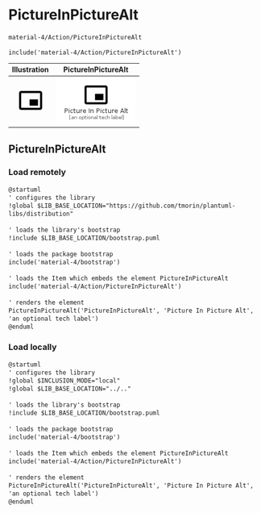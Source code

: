 # PictureInPictureAlt


```text
material-4/Action/PictureInPictureAlt
```

```text
include('material-4/Action/PictureInPictureAlt')
```



| Illustration | PictureInPictureAlt |
| :---: | :---: |
| ![illustration for Illustration](../../material-4/Action/PictureInPictureAlt.png) | ![illustration for PictureInPictureAlt](../../material-4/Action/PictureInPictureAlt.Local.png) |




## PictureInPictureAlt

### Load remotely
```plantuml
@startuml
' configures the library
!global $LIB_BASE_LOCATION="https://github.com/tmorin/plantuml-libs/distribution"

' loads the library's bootstrap
!include $LIB_BASE_LOCATION/bootstrap.puml

' loads the package bootstrap
include('material-4/bootstrap')

' loads the Item which embeds the element PictureInPictureAlt
include('material-4/Action/PictureInPictureAlt')

' renders the element
PictureInPictureAlt('PictureInPictureAlt', 'Picture In Picture Alt', 'an optional tech label')
@enduml
```

### Load locally
```plantuml
@startuml
' configures the library
!global $INCLUSION_MODE="local"
!global $LIB_BASE_LOCATION="../.."

' loads the library's bootstrap
!include $LIB_BASE_LOCATION/bootstrap.puml

' loads the package bootstrap
include('material-4/bootstrap')

' loads the Item which embeds the element PictureInPictureAlt
include('material-4/Action/PictureInPictureAlt')

' renders the element
PictureInPictureAlt('PictureInPictureAlt', 'Picture In Picture Alt', 'an optional tech label')
@enduml
```

